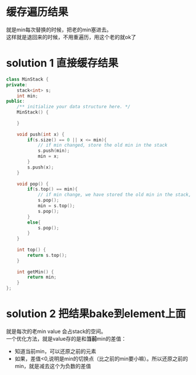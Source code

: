 # 缓存遍历结果
就是min每次替换的时候，把老的min塞进去。  
这样就是退回来的时候，不用重遍历，用这个老的就ok了
# solution 1 直接缓存结果
```c++
class MinStack {
private:
    stack<int> s;
    int min;
public:
    /** initialize your data structure here. */
    MinStack() {
        
    }
    
    void push(int x) {
        if(s.size() == 0 || x <= min){
            // if min changed, store the old min in the stack
            s.push(min);
            min = x; 
        }
        s.push(x);
    }
    
    void pop() {
        if(s.top() == min){
            // if min change, we have stored the old min in the stack, just get it , no need to traverse again 
            s.pop();
            min = s.top();
            s.pop();
        }
        else{
            s.pop();
        }
    }
    
    int top() {
        return s.top();
    }
    
    int getMin() {
        return min;
    }
};
```

# solution 2 把结果bake到element上面
就是每次的老min value 会占stack的空间。  
一个优化方法，就是value存的是和**当前**min的差值：
- 知道当前min，可以还原之前的元素
- 如果，差值<0,说明是min的切换点（比之前的min要小嘛）。所以还原之前的min，就是减去这个为负数的差值